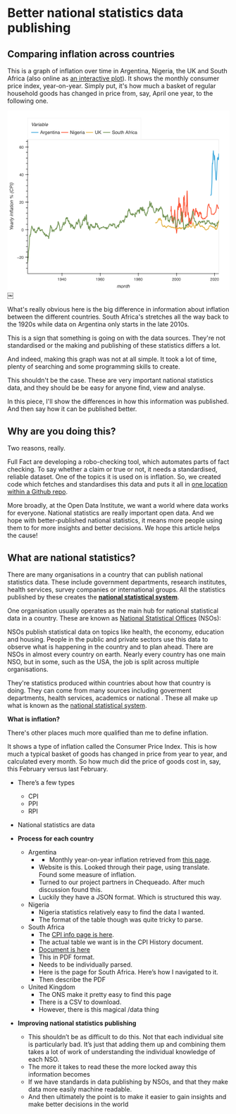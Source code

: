 # Better national statistics data publishing

## Comparing inflation across countries

This is a graph of inflation over time in Argentina, Nigeria, the UK and South Africa (also online as [an interactive plot](https://rawcdn.githack.com/FullFact/nso-stats-fetcher/35d695071faf97930960102da860cf83e73f1c5e/data/inflation_stats.html)). It shows the monthly consumer price index, year-on-year. Simply put, it's how much a basket of regular household goods has changed in price from, say, April one year, to the following one.    

![Inflation in different countries over time](./data/inflation_stats.png)￼

What's really obvious here is the big difference in information about inflation between the different countries. South Africa's stretches all the way back to the 1920s while data on Argentina only starts in the late 2010s.     

This is a sign that something is going on with the data sources. They're not standardised or the making and publishing of these statistics differs a lot. 

And indeed, making this graph was not at all simple. It took a lot of time, plenty of searching and some programming skills to create. 

This shouldn't be the case. These are very important national statistics data, and they should be be easy for anyone find, view and analyse. 

In this piece, I'll show the differences in how this information was published. And then say how it can be published better. 

## Why are you doing this?

Two reasons, really.

Full Fact are developing a robo-checking tool, which automates parts of fact checking. To say whether a claim or true or not, it needs a standardised, reliable dataset. One of the topics it is used on is inflation. So, we created code which fetches and standardises this data and puts it all in [one location within a Github repo](https://github.com/FullFact/nso-stats-fetcher/tree/main/data).

More broadly, at the Open Data Institute, we want a world where data works for everyone. National statistics are really important open data. And we hope with better-published national statistics, it means more people using them to for more insights and better decisions. We hope this article helps the cause!

## What are national statistics? 

There are many organisations in a country that can publish national statistics data. These include government departments, research institutes, health services, survey companies or international groups. All the statistics published by these creates the [**national statistical system**](https://stats.oecd.org/glossary/detail.asp?ID=1726).

One organisation usually operates as the main hub for national statistical data in a country. These are known as [National Statistical Offices](https://stats.oecd.org/glossary/detail.asp?ID=4344) (NSOs):

NSOs publish statistical data on topics like health, the economy, education and housing. People in the public and private sectors use this data to observe what is happening in the country and to plan ahead. There are NSOs in almost every country on earth. Nearly every country has one main NSO, but in some, such as the USA, the job is split across multiple organisations.

They're statistics produced within countries about how that country is doing. They can come from many sources including goverment departments, health services, academics or national . These all make up what is known as the [national statistical system](https://stats.oecd.org/glossary/detail.asp?ID=1726). 

**What is inflation?**

There's other places much more qualified than me to define inflation. 

It shows a type of inflation called the Consumer Price Index. This is how much a typical basket of goods has changed in price from year to year, and calculated every month. So how much did the price of goods cost in, say, this February versus last February.

* There’s a few types
  * CPI
  * PPI
  * RPI

* National statistics are data

* **Process for each country**
  * Argentina
    * - Monthly year-on-year inflation retrieved from [this page](https://datos.gob.ar/series/api/series/?ids=148.3_INIVELNAL_DICI_M_26&collapse=month&collapse_aggregation=avg&representation_mode=percent_change_a_year_ago&start_date=2021-05-01&end_date=2021-06-01).
    * Website is this. Looked through their page, using translate. Found some measure of inflation. 
    * Turned to our project partners in Chequeado. After much discussion found this. 
    * Luckily they have a JSON format. Which is structured this way. 
  * Nigeria
    * Nigeria statistics relatively easy to find the data I wanted. 
    * The format of the table though was quite tricky to parse. 
  * South Africa
    * The [CPI info page is here](http://www.statssa.gov.za/?page_id=1854&PPN=P0141). 
    * The actual table we want is in the CPI History document. 
    * [Document is here](http://www.statssa.gov.za/publications/P0141/CPIHistory.pdf)
    * This in PDF format. 
    * Needs to be individually parsed. 
    * Here is the page for South Africa. Here’s how I navigated to it. 
    * Then describe the PDF
  * United Kingdom
    * The ONS make it pretty easy to find this page
    * There is a CSV to download. 
    * However, there is this magical /data thing
* **Improving national statistics publishing**
  * This shouldn’t be as difficult to do this. Not that each individual site is particularly bad. It’s just that adding them up and combining them takes a lot of work of understanding the individual knowledge of each NSO.  
  * The more it takes to read these the more locked away this information becomes
  * If we have standards in data publishing by NSOs, and that they make data more easily machine readable. 
  * And then ultimately the point is to make it easier to gain insights and make better decisions in the world

